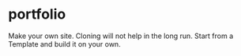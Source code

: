 # portfolio

Make your own site. Cloning will not help in the long run. Start from a Template and build it on your own.
